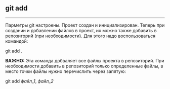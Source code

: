 ## git add
---
Парметры git настроены. Проект создан и инициализирован. Теперь при создании и добавлении файлов в проект, их можно также добавить в репозиторий (при необходимости). Для этого надо воспользоваться командой:


git add .

**ВАЖНО:** Эта команда добваляет все файлы проекта в репозиторий. При необходимости добавить в репозиторий только определенные файлы, в место точки файлы нужно перечислить через запятую: 

git add *файл_1*, *файл_2*